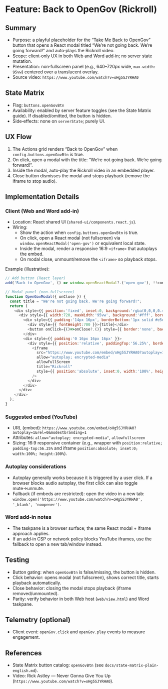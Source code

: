 # Feature: Back to OpenGov (Rickroll)

## Summary
- Purpose: a playful placeholder for the “Take Me Back to OpenGov” button that opens a React modal titled “We’re not going back. We’re going forward!” and auto‑plays the Rickroll video.
- Scope: client‑only UX in both Web and Word add‑in; no server state mutation.
- Presentation: non‑fullscreen panel (e.g., 640–720px wide, `max-width: 95vw`) centered over a translucent overlay.
- Source video: `https://www.youtube.com/watch?v=oHg5SJYRHA0`

## State Matrix
- Flag: `buttons.openGovBtn`
- Availability: enabled by server feature toggles (see the State Matrix guide). If disabled/omitted, the button is hidden.
- Side‑effects: none on `serverState`; purely UI.

## UX Flow
1) The Actions grid renders “Back to OpenGov” when `config.buttons.openGovBtn` is true.
2) On click, open a modal with the title: “We’re not going back. We’re going forward!”.
3) Inside the modal, auto‑play the Rickroll video in an embedded player.
4) Close button dismisses the modal and stops playback (remove the iframe to stop audio).

## Implementation Details

### Client (Web and Word add‑in)
- Location: React shared UI (`shared-ui/components.react.js`).
- Wiring:
  - Show the action when `config.buttons.openGovBtn` is true.
  - On click, open a React modal (not fullscreen) via `window.openReactModal('open-gov')` or equivalent local state.
  - Inside the modal, render a responsive 16:9 `<iframe>` that autoplays the embed.
  - On modal close, unmount/remove the `<iframe>` so playback stops.

Example (illustrative):
```javascript
// Add button (React layer)
add('Back to OpenGov', () => window.openReactModal?.('open-gov'), !!config.buttons.openGovBtn);

// Modal panel (non-fullscreen)
function OpenGovModal({ onClose }) {
  const title = "We're not going back. We're going forward!";
  return (
    <div style={{ position:'fixed', inset:0, background:'rgba(0,0,0,0.45)', display:'flex', alignItems:'center', justifyContent:'center', zIndex:9999 }} onClick={(e)=>{ if(e.target===e.currentTarget) onClose?.(); }}>
      <div style={{ width:720, maxWidth:'95vw', background:'#fff', border:'1px solid #e5e7eb', borderRadius:8, boxShadow:'0 10px 25px rgba(0,0,0,0.2)', display:'flex', flexDirection:'column' }}>
        <div style={{ padding:'14px 16px', borderBottom:'1px solid #e5e7eb', display:'flex', justifyContent:'space-between' }}>
          <div style={{ fontWeight:700 }}>{title}</div>
          <button onClick={()=>onClose?.()} style={{ border:'none', background:'transparent' }}>✕</button>
        </div>
        <div style={{ padding:'0 16px 16px 16px' }}>
          <div style={{ position:'relative', paddingTop:'56.25%', borderRadius:6, overflow:'hidden', background:'#000' }}>
            <iframe
              src="https://www.youtube.com/embed/oHg5SJYRHA0?autoplay=1&rel=0&modestbranding=1"
              allow="autoplay; encrypted-media"
              allowFullScreen
              title="Rickroll"
              style={{ position:'absolute', inset:0, width:'100%', height:'100%', border:0 }}
            />
          </div>
        </div>
      </div>
    </div>
  );
}
```

### Suggested embed (YouTube)
- URL (embed): `https://www.youtube.com/embed/oHg5SJYRHA0?autoplay=1&rel=0&modestbranding=1`
- Attributes: `allow="autoplay; encrypted-media"`, `allowfullscreen`
- Sizing: 16:9 responsive container (e.g., wrapper with `position:relative; padding-top:56.25%` and iframe `position:absolute; inset:0; width:100%; height:100%`).

### Autoplay considerations
- Autoplay generally works because it is triggered by a user click. If a browser blocks audio autoplay, the first click can also toggle mute→unmute.
- Fallback (if embeds are restricted): open the video in a new tab: `window.open('https://www.youtube.com/watch?v=oHg5SJYRHA0', '_blank', 'noopener')`.

### Word add‑in notes
- The taskpane is a browser surface; the same React modal + iframe approach applies.
- If an add‑in CSP or network policy blocks YouTube iframes, use the fallback to open a new tab/window instead.

## Testing
- Button gating: when `openGovBtn` is false/missing, the button is hidden.
- Click behavior: opens modal (not fullscreen), shows correct title, starts playback automatically.
- Close behavior: closing the modal stops playback (iframe removed/unmounted).
- Parity: verify behavior in both Web host (`web/view.html`) and Word taskpane.

## Telemetry (optional)
- Client event: `openGov.click` and `openGov.play` events to measure engagement.

## References
- State Matrix button catalog: `openGovBtn` (see `docs/state-matrix-plain-english.md`).
- Video: Rick Astley — Never Gonna Give You Up (`https://www.youtube.com/watch?v=oHg5SJYRHA0`).


